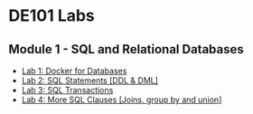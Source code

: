 # DE101 Labs 

## Module 1 - SQL and Relational Databases 
* [Lab 1: Docker for Databases](Lab1_DockerForDatabases/)
* [Lab 2: SQL Statements [DDL & DML]](Lab2_SQL_DDL_DML/)
* [Lab 3: SQL Transactions](Lab3_SQL_Transactions/)
* [Lab 4: More SQL Clauses [Joins, group by and union]](Lab4_More_SQL_Clauses/)
